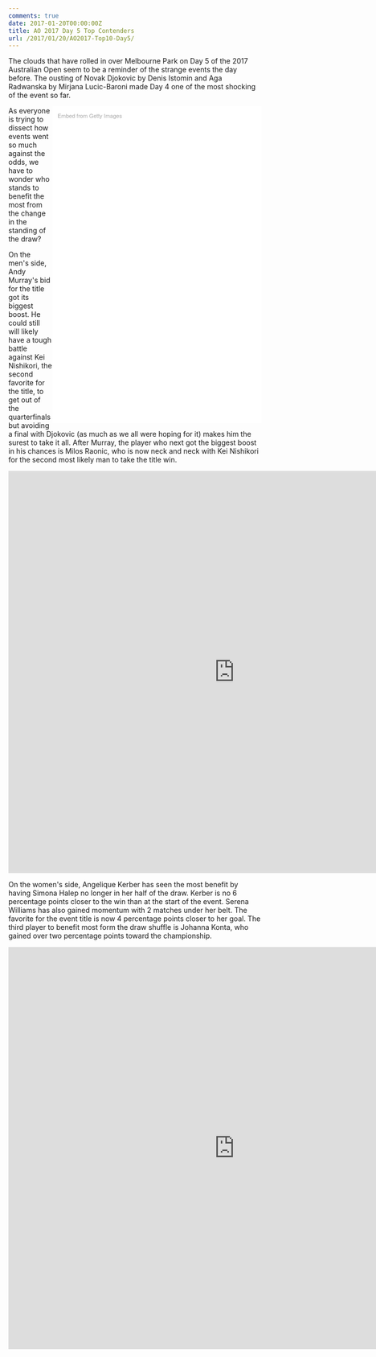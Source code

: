 ```yaml
---
comments: true
date: 2017-01-20T00:00:00Z
title: AO 2017 Day 5 Top Contenders
url: /2017/01/20/AO2017-Top10-Day5/
---
```


The clouds that have rolled in over Melbourne Park on Day 5 of the 2017 Australian Open seem to be a reminder of the strange events the day before. The ousting of Novak Djokovic by Denis Istomin and Aga Radwanska by Mirjana Lucic-Baroni made Day 4 one of the most shocking of the event so far. 

<div class="getty embed image" style="background-color:#fff;display:inline-block;font-family:'Helvetica Neue',Helvetica,Arial,sans-serif;color:#a7a7a7;font-size:11px;width:100%;max-width:396px;float:right;padding:2%;"><div style="padding:0;margin:0;text-align:left;"><a href="http://www.gettyimages.com/detail/632049326" target="_blank" style="color:#a7a7a7;text-decoration:none;font-weight:normal !important;border:none;display:inline-block;">Embed from Getty Images</a></div><div style="overflow:hidden;position:relative;height:0;padding:150.000000% 0 0 0;width:100%;"><iframe src="//embed.gettyimages.com/embed/632049326?et=v5oymoMbR0JYVXtF5Ro9Wg&viewMoreLink=on&sig=-83rq8-NMBTpFk4OCOD74-MzKDR1HRyLLNC02cCTpao=&caption=true" width="396" height="594" scrolling="no" frameborder="0" style="display:inline-block;position:absolute;top:0;left:0;width:100%;height:100%;margin:0;"></iframe></div><p style="margin:0;"></p></div>

As everyone is trying to dissect how events went so much against the odds, we have to wonder who stands to benefit the most from the change in the standing of the draw?

On the men's side, Andy Murray's bid for the title got its biggest boost. He could still will likely have a tough battle against Kei Nishikori, the second favorite for the title, to get out of the quarterfinals but avoiding a final with Djokovic (as much as we all were hoping for it) makes him the surest to take it all. After Murray, the player who next got the biggest boost in his chances is Milos Raonic, who is now neck and neck with Kei Nishikori for the second most likely man to take the title win.

<iframe width="900" height="800" frameborder="0" scrolling="no" src="https://plot.ly/~on-the-t/1077.embed"></iframe>

On the women's side, Angelique Kerber has seen the most benefit by having Simona Halep no longer in her half of the draw. Kerber is no 6 percentage points closer to the win than at the start of the event. Serena Williams has also gained momentum with 2 matches under her belt. The favorite for the event title is now 4 percentage points closer to her goal. The third player to benefit most form the draw shuffle is Johanna Konta, who gained over two percentage points toward the championship.

<iframe width="900" height="800" frameborder="0" scrolling="no" src="https://plot.ly/~on-the-t/1079.embed"></iframe>

